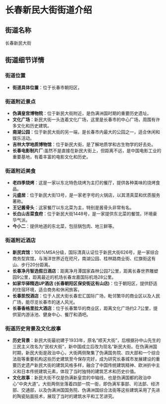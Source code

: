 # 长春新民大街街道介绍

## 街道名称
长春新民大街

## 街道细节详情

### 街道位置
- **街道具体位置**：位于长春市朝阳区，

### 街道附近景点
- **伪满皇宫博物院**：位于新民大街附近，是伪满洲国时期的重要历史遗址。
- **文化广场**：新民大街一头连着文化广场，这里是长春市的中心广场，周围有许多文化和历史建筑。
- **南湖公园**：位于新民大街的另一端，是长春市内最大的公园之一，适合休闲和娱乐活动。
- **吉林大学地质博物馆**：位于新民大街，是了解地质学和古生物学的好去处。
- **长春电影制片厂**:虽然不是直接在新民大街上，但距离不远，是中国电影工业的重要基地，有着丰富的电影文化和历史。

### 街道附近美食
- **老四季烧烤**：这是一家以东北特色烧烤为主打的餐厅，提供各种美味的烧烤食品。
- **元盛居**：位于新民大街13号，是一家老字号的火锅店，以其清真菜和优质服务著称。
- **王记酱骨头**：这家餐厅以东北菜为主，特别是酱骨头非常有名。
- **长白山吉菜食府**：位于新民大街1448号，是一家提供东北菜的餐馆，环境豪华气派。
- **今小二**：提供地道的东北菜，包括锅包肉、地三鲜等。


### 街道附近酒店
- **新民宾馆**：100%MSA分级，国际清真认证位于新民大街626号，是一家综合商务型宾馆，与海洋世界近在咫尺，南湖公园、桂林路商业街、红旗街这有山、步行20分距离。
- **长春净月智选假日酒店**：距离净月潭国家森林公园7公里，距离长春世界雕塑园9公里，距离最近的机场长春龙嘉国际机场28公里。
- **如家华驿精选UP酒店 (长春朝阳区保安街这有山店)**：位于朝阳区，提供舒适的住宿环境，适合商务和休闲旅客。
- **长春凯悦酒店**：位于人民大街长春宏汇国际广场，毗邻繁华的商业区以及人民广场，能尽览长春市的迷人风光。
- **长春香格里拉大酒店**：位于长春繁华的商业区，距离文化广场约2.7公里，提供室内游泳池、健身中心、餐厅和酒吧。


### 街道历史背景及文化故事
- **历史背景**：新民大街最初建于1933年，原名“顺天大街”，后根据孙中山先生的三民主义改名为“民权大街”，新中国成立后改为现名“新民大街。在伪满洲国时期，新民大街是政治中心，大街两侧聚集了伪满国务院、四大部和一个综合法衙等重要机构这些历史建筑至今保存完好，成为研究长春城市发展建设的重要历史遗产新民大街的建筑风格多样，融合了中国传统建筑精神、欧洲折中主义和日本传统建筑元素，体现了当时独特的建筑艺术和历史价值。
- **文化故事**：新民大街不仅是伪满新皇宫的中轴线，也是伪满国都的政治中心“中央大道”。大街两侧坐落着四部一院一衙，即伪满军事部、司法部、经济部、交通部，以及伪满洲国国务院、伪满洲国综合法衙等这些建筑采用了先进的陶瓷贴面技术，展现了当时的建筑水平和工艺讲究。